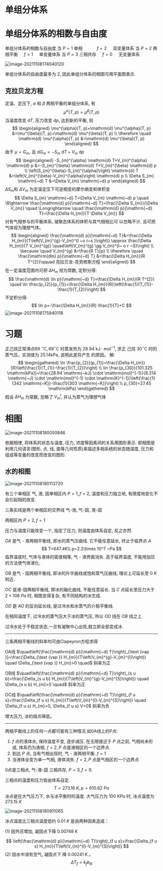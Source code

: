 # 单组分体系

# 单组分体系的相数与自由度

单组分体系的相数与自由度
当 $P=1$ 单相 $\qquad~~~ f=2\quad$ 双变量体系
当 $P=2$ 两相平衡 $\quad f=1 \quad$ 单变量体系
当 $P=3$ 三相共存 $\quad f=0 \quad$ 无变量体系

![image-20211108174040120](image/image-20211108174040120.png)

单组分体系的自由度最多为 $2,$ 因此单组分体系的相图可用平面图表示.

## 克拉贝龙方程

定温、定压下, $\alpha$ 和 $\beta$ 两相平衡的单组分体系, 有
$$
\mu^{\alpha}(T, p)=\mu^{\beta}(T, p)
$$
当温度改变 $\mathrm{d} T$, 压力改变 $\mathrm{d} p$, 达到新的平衡, 则
$$
\begin{aligned}
\mu^{\alpha}(T, p)+\mathrm{d} \mu^{\alpha}(T, p) &=\mu^{\beta}(T, p)+\mathrm{d} \mu^{\beta}(T, p) \\
\therefore \quad \mathrm{d} \mu^{\alpha}(T, p) &=\mathrm{d} \mu^{\beta}(T, p)
\end{aligned}
$$
由于 $\mu=G_{m}$, 且 $\mathrm{d} G_{m}=-S_{m} \mathrm{~d} T+V_{m} \mathrm{~d} p$
$$
\begin{aligned}
-S_{m}^{\alpha} \mathrm{d} T+V_{m}^{\alpha} \mathrm{d} p &=-S_{m}^{\beta} \mathrm{d} T+V_{m}^{\beta} \mathrm{d} p \\
\left(S_{m}^{\beta}-S_{m}^{\alpha}\right) \mathrm{d} T &=\left(V_{m}^{\beta}-V_{m}^{\alpha}\right) \mathrm{d} p \\
\Delta S_{m} \mathrm{~d} T &=\Delta V_{m} \mathrm{~d} p
\end{aligned}
$$
$\Delta S_m$和 $\Delta V_m$ 为定温定压下可逆相变的摩尔熵变和体积变
$$
\Delta S_{m} \mathrm{~d} T=\Delta V_{m} \mathrm{~d} p \quad \Rightarrow \frac{\mathrm{d} p}{\mathrm{~d} T}=\frac{\Delta S_{m}}{\Delta V_{m}} \quad \Longrightarrow \quad \frac{\mathrm{d} p}{\mathrm{~d} T}=\frac{\Delta H_{m}}{T \Delta V_{m}}
$$
对有气相参与的平衡体系, 凝聚态体系的体积与其气相相比可 以忽略不计, 且可把气体视为理想气体。
$$
\begin{aligned}
\frac{\mathrm{d} p}{\mathrm{~d} T}&=\frac{\Delta H_{m}}{T\left(V_{m}^{g}-V_{m}^{l ~o r~s }\right)} \approx \frac{\Delta H_{m}}{T V_{m}^{g}} \quad\left(V_{m}^{g} \gg V_{m}^{l~ o r ~S}\right)  \\
\because \quad V_{m}^{g} &=\frac{R T}{p} \\
\therefore \quad \frac{\mathrm{dln} p}{\mathrm{~d} T} &=\frac{\Delta H_{m}}{R T^{2}}\qquad 克拉贝龙-克劳修斯方程
\end{aligned}
$$
在一定温度范围内可把 $\Delta H_{m}$ 视为常数, 定积分得:
$$
\frac{\mathrm{d} \ln p}{\mathrm{~d} T}=\frac{\Delta H_{m}}{R T^{2}} \quad \ln \frac{p_{2}}{p_{1}}=\frac{\Delta H_{m}}{R}\left(\frac{1}{T_{1}}-\frac{1}{T_{2}}\right)
$$
不定积分得:
$$
\ln p=-\frac{\Delta H_{m}}{R} \frac{1}{T}+C
$$
![image-20211108175940118](image/image-20211108175940118.png)

# 习题

正己烷正常沸点69 ${ }^{\circ} \mathrm{C}, 69^{\circ} \mathrm{C}$ 时蒸发热为 $28.94 \mathrm{~kJ} \cdot \mathrm{mol}^{-1}$, 求正 己烷 $30^{\circ} \mathrm{C}$ 时的蒸气压。实测值为 $25.14 \mathrm{kPa}$, 说明此差异产生 的原因。
解:
$$
\begin{gathered}
\ln \frac{p_{2}}{p_{1}}=\frac{\Delta H_{m}}{R}\left(\frac{1}{T_{1}}-\frac{1}{T_{2}}\right) \\
\ln \frac{p_{30}}{101.325 \mathrm{kPa}}=\frac{28.94 \mathrm{~kJ} \cdot \mathrm{mol}^{-1}}{8.314 \mathrm{~J} \cdot \mathrm{mol}^{-1} \cdot \mathrm{K}^{-1}}\left(\frac{1}{342 \mathrm{~K}}-\frac{1}{303 \mathrm{~K}}\right) \\
p_{30}=27.45 \mathrm{kPa}
\end{gathered}
$$
假设 $\Delta H_{m}$ 为常数, 忽略了 $V_{m}^{l}$, 并认为蒸气为理想气体

# 相图

![image-20211108180050846](image/image-20211108180050846.png)

依据相律, 将体系的状态与温度, 压力, 浓度等因素间的关系用图形表示. 即相图是利用几何语言(图形, 点, 线, 面等几何性质)来描述多相系统的状态随温度, 压力和组成等变量的改变而改变的图形.

## 水的相图

![image-20211108180113720](image/image-20211108180113720.png)

有三个单相区 气, 液, 固单相区内 $P=1,f=2,$ 温度和压力独立地, 有限度地变化不会引起相的改变.

三条实线是两个单相区的交界线 气-液, 气-固, 液-固 

两相区内 $P=2,f=1$

压力与温度只能改变一个, 指定了压力, 则温度由体系自定, 反之亦然.

$OA$ 是气 - 液两相平衡线, 即水的蒸气压曲线. 它不能任意延长, 终止于临界点 $A$
$$
T=647.4K\\
p=2.2\times 10^7 ~Pa
$$
临界温度时, 气体与液体的密度相等, 气 - 液界面消失. 高于临界温度, 不能用加压的方法使气体液化.

$OB$ 是气 - 固两相平衡线, 即冰的升华曲线或饱和蒸气压曲线, 理论上可延长至 $0~K$ 附近.

$OC$ 是液-固两相平衡线, 即冰的融化曲线, 不能任意延长. 当 $C$ 点延长至压力大于 $2×108~ Pa$ 时, 相图变得复杂, 有不同结构的冰生成.

$OD$ 是 $AO$ 的反向延长线, 是过冷水和水蒸气的介稳平衡线.

在相同温度下, 过冷水的蒸气压大于冰的蒸气压, 所以 $OD$ 线在 $OB$ 线之上

过冷水处于不稳定状态,一旦有凝聚中心出现,就立即全部变成冰.

---

三条两相平衡线的斜率均可由Clapeyron方程求得 

OA线 $\quad\left(\frac{\mathrm{d} p}{\mathrm{~d} T}\right)_{\text {vap }}=\frac{\Delta_{\text {vap }} H_{m}}{T\left(V_{m}^{g}-V_{m}^{l}\right)} \quad \Delta_{\text {vap }} H_{m}>0 \quad$ 斜率为正 

OB线 $\quad\left(\frac{\mathrm{d} p}{\mathrm{~d} T}\right)_{s u b}=\frac{\Delta_{s u b} H_{m}}{T\left(V_{m}^{g}-V_{m}^{S}\right)} \quad \Delta_{s u b} H_{m}>0 \quad$ 斜率为正 

OC线 $\quad\left(\frac{\mathrm{d} p}{\mathrm{~d} T}\right)_{f u s}=\frac{\Delta_{f u s} H_{m}}{T\left(V_{m}^{l}-V_{m}^{S}\right)} \quad \Delta_{f u s} H_{m}>0, \Delta_{f u s} V<0$ 斜率为负

增大压力, 冰的熔点降低。

---

两相平衡线上的任何一点都可能有三种情况.如0A线上的P点:

1.   $f$ 点的液体水, 保持温度不变, 逐步减压. 在无限接近于 $P$ 点之前, 气相尚未形成, 体系仍为液相. $f=2,P$ 点是液相区的一个边界点.
2.   到达 $P$ 点, 当有气相出现时, 气 - 液两相平衡. $f=1$
3.   当液体全变为单一气相, 液体消失. $f=2,P$ 点是气相区的一个边界点

0点是三相点, 气-液-固 三相共存, $P=3,f=0$. 

三相点的温度和压力皆由体系自定.
$$
T = 273.16 ~K,p = 610.62 ~Pa
$$
冰点是在大气压力下, 水与冰平衡时的温度. 大气压力为 $100~ KPa$ 时, 冰点温度为 $273.15~K$

![image-20211108180911065](image/image-20211108180911065.png)

冰点温度比三相点温度低约 $0.01 ~K$ 是由两种因素造成：

(1) 因外压增加, 凝固点下降 $0.00748 \mathrm{~K}$


$$
\left(\frac{\mathrm{d} p}{\mathrm{~d} T}\right)_{f u s}=\frac{\Delta_{f u s} H_{m}}{T\left(V_{m}^{l}-V_{m}^{S}\right)}
$$
(2) 因水中溶有空气, 凝固点下 降 $0.00241 \mathrm{~K}$ 。
$$
\Delta T_{f}=k_{f} b_{B}
$$
